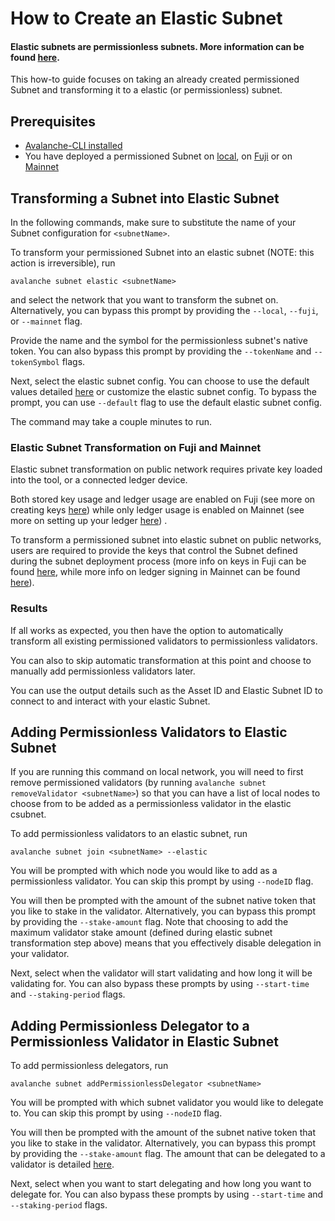 # How to Create an Elastic Subnet 

#### Elastic subnets are permissionless subnets. More information can be found [here](https://docs.avax.network/subnets/reference-elastic-subnets-parameters).

This how-to guide focuses on taking an already created permissioned Subnet and transforming it to a
elastic (or permissionless) subnet.

## Prerequisites

- [Avalanche-CLI installed](install-avalanche-cli)
- You have deployed a permissioned Subnet on [local](create-a-local-subnet), on [Fuji](create-a-fuji-subnet) or on  [Mainnet](create-a-mainnet-subnet)

## Transforming a Subnet into Elastic Subnet

In the following commands, make sure to substitute the name of your Subnet configuration for
`<subnetName>`.

To transform your permissioned Subnet into an elastic subnet (NOTE: this action is irreversible), run

`avalanche subnet elastic <subnetName>`

and select the network that you want to transform the subnet on. Alternatively, you can bypass this prompt by providing
the `--local`, `--fuji`, or `--mainnet` flag. 

Provide the name and the symbol for the permissionless subnet's native token. You can also bypass this prompt by providing
the `--tokenName` and `--tokenSymbol` flags.

Next, select the elastic subnet config. You can choose to use the default values detailed [here](https://docs.avax.network/subnets/reference-elastic-subnets-parameters#primary-network-parameters-on-mainnet)
or customize the elastic subnet config. To bypass the prompt, you can use `--default` flag to use the default elastic subnet config.

The command may take a couple minutes to run.

### Elastic Subnet Transformation on Fuji and Mainnet

Elastic subnet transformation on public network requires private key loaded into the tool, or a connected ledger device.

Both stored key usage and ledger usage are enabled on Fuji (see more on creating keys [here](https://docs.avax.network/subnets/create-a-fuji-subnet#private-key)) while only ledger usage is enabled on Mainnet (see more on setting up your ledger [here](https://docs.avax.network/subnets/create-a-mainnet-subnet#setting-up-your-ledger)) .

To transform a permissioned subnet into elastic subnet on public networks, users are required to provide the keys that control the Subnet defined during the subnet deployment process (more info on keys in Fuji can be found [here](https://docs.avax.network/subnets/create-a-fuji-subnet#deploy-the-subnet), while more info on ledger signing in Mainnet can be found [here](https://docs.avax.network/subnets/create-a-mainnet-subnet#deploy-the-subnet)). 

### Results

If all works as expected, you then have the option to automatically transform all existing permissioned validators to permissionless validators. 

You can also to skip automatic transformation at this point and choose to manually add permissionless validators later.

You can use the output details such as the Asset ID and Elastic Subnet ID to connect to and interact with your elastic Subnet.

## Adding Permissionless Validators to Elastic Subnet

If you are running this command on local network, you will need to first remove permissioned validators (by running `avalanche subnet removeValidator <subnetName>`)
so that you can have a list of local nodes to choose from to be added as a permissionless validator in the elastic csubnet.

To add permissionless validators to an elastic subnet, run

`avalanche subnet join <subnetName> --elastic`

You will be prompted with which node you would like to add as a permissionless validator. You can skip this prompt by using `--nodeID` flag.

You will then be prompted with the amount of the subnet native token that you like to stake in the validator. Alternatively, you can bypass this prompt by providing
the `--stake-amount` flag. Note that choosing to add the maximum validator stake amount (defined during elastic subnet transformation step above) means that you effectively disable delegation in your validator.

Next, select when the validator will start validating and how long it will be validating for. You can also bypass these prompts by using `--start-time` and `--staking-period` flags.

## Adding Permissionless Delegator to a Permissionless Validator in Elastic Subnet

To add permissionless delegators, run

`avalanche subnet addPermissionlessDelegator <subnetName>`

You will be prompted with which subnet validator you would like to delegate to. You can skip this prompt by using `--nodeID` flag.

You will then be prompted with the amount of the subnet native token that you like to stake in the validator. Alternatively, you can bypass this prompt by providing
the `--stake-amount` flag. The amount that can be delegated to a validator is detailed [here](https://docs.avax.network/subnets/reference-elastic-subnets-parameters#delegators-weight-checks).

Next, select when you want to start delegating and how long you want to delegate for. You can also bypass these prompts by using `--start-time` and `--staking-period` flags.


